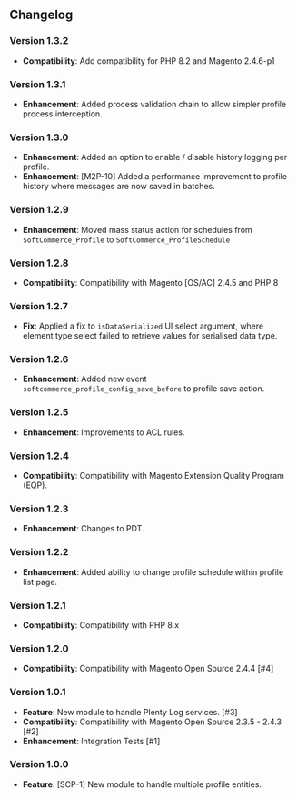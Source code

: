## Changelog

### Version 1.3.2
- **Compatibility**: Add compatibility for PHP 8.2 and Magento 2.4.6-p1

### Version 1.3.1
- **Enhancement**: Added process validation chain to allow simpler profile process interception.

### Version 1.3.0
- **Enhancement**: Added an option to enable / disable history logging per profile.
- **Enhancement**: [M2P-10] Added a performance improvement to profile history where messages are now saved in batches.

### Version 1.2.9
- **Enhancement**: Moved mass status action for schedules from `SoftCommerce_Profile` to `SoftCommerce_ProfileSchedule`

### Version 1.2.8
- **Compatibility**: Compatibility with Magento [OS/AC] 2.4.5 and PHP 8

### Version 1.2.7
- **Fix**: Applied a fix to `isDataSerialized` UI select argument, where element type select failed to retrieve values for serialised data type.

### Version 1.2.6
- **Enhancement**: Added new event `softcommerce_profile_config_save_before` to profile save action.

### Version 1.2.5
- **Enhancement**: Improvements to ACL rules.

### Version 1.2.4
- **Compatibility**: Compatibility with Magento Extension Quality Program (EQP).

### Version 1.2.3
- **Enhancement**: Changes to PDT.

### Version 1.2.2
- **Enhancement**: Added ability to change profile schedule within profile list page.

### Version 1.2.1
- **Compatibility**: Compatibility with PHP 8.x

### Version 1.2.0
- **Compatibility**: Compatibility with Magento Open Source 2.4.4 [#4]

### Version 1.0.1
- **Feature**: New module to handle Plenty Log services. [#3]
- **Compatibility**: Compatibility with Magento Open Source 2.3.5 - 2.4.3 [#2]
- **Enhancement**: Integration Tests [#1]

### Version 1.0.0
- **Feature**: [SCP-1] New module to handle multiple profile entities.
